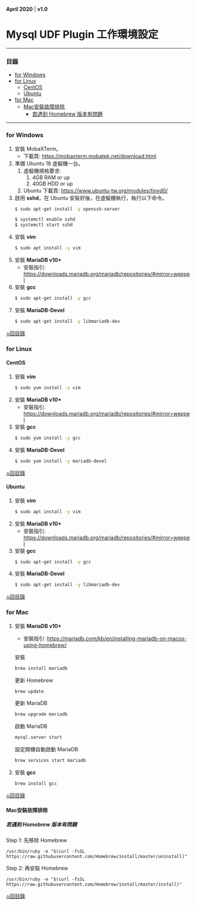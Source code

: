 **April 2020** | **v1.0**

# Mysql UDF Plugin 工作環境設定

-----------------------------------------------------------
### 目錄
  - [for Windows](#for-windows)
  - [for Linux](#for-linux)
    - [CentOS](#centos)
    - [Ubuntu](#ubuntu)
  - [for Mac](#for-mac)
    - [Mac安裝故障排除](#mac%e5%ae%89%e8%a3%9d%e6%95%85%e9%9a%9c%e6%8e%92%e9%99%a4)
      - [若遇到 Homebrew 版本有問題](#%e8%8b%a5%e9%81%87%e5%88%b0-homebrew-%e7%89%88%e6%9c%ac%e6%9c%89%e5%95%8f%e9%a1%8c)
-----------------------------------------------------------

### for Windows
  1. 安裝 MobaXTerm。
      - 下載頁: https://mobaxterm.mobatek.net/download.html
  2. 準備 Ubuntu 18 虛擬機一台。
     1. 虛擬機規格要求:
        1. 4GB RAM or up
        2. 40GB HDD or up
     2. Ubuntu 下載頁: https://www.ubuntu-tw.org/modules/tinyd0/
  3. 啟用 **sshd**，在 Ubuntu 安裝好後，在虛擬機執行，執行以下命令。
      ```bash
      $ sudo apt-get install -y openssh-server
      ```
      ```bash
      $ systemctl enable sshd
      $ systemctl start sshd
      ```
  4. 安裝 **vim**
      ```bash
      $ sudo apt install -y vim
      ```
  5. 安裝 **MariaDB v10+**
      - 安裝指引: https://downloads.mariadb.org/mariadb/repositories/#mirror=weppel
  6. 安裝 **gcc**
      ```bash
      $ sudo apt-get install -y gcc
      ```
  7. 安裝 **MariaDB-Devel**
      ```bash
      $ sudo apt-get install -y libmariadb-dev
      ```

[🔝回目錄](#%e7%9b%ae%e9%8c%84)


### for Linux

#### CentOS
  1. 安裝 **vim**
      ```bash
      $ sudo yum install -y vim
      ```
  2. 安裝 **MariaDB v10+**
      - 安裝指引: https://downloads.mariadb.org/mariadb/repositories/#mirror=weppel
  3. 安裝 **gcc**
      ```bash
      $ sudo yum install -y gcc
      ```
  4. 安裝 **MariaDB-Devel**
      ```bash
      $ sudo yum install -y mariadb-devel
      ```

[🔝回目錄](#%e7%9b%ae%e9%8c%84)


#### Ubuntu
  1. 安裝 **vim**
      ```bash
      $ sudo apt install -y vim
      ```
  2. 安裝 **MariaDB v10+**
      - 安裝指引: https://downloads.mariadb.org/mariadb/repositories/#mirror=weppel
  3. 安裝 **gcc**
      ```bash
      $ sudo apt-get install -y gcc
      ```
  4. 安裝 **MariaDB-Devel**
      ```bash
      $ sudo apt-get install -y libmariadb-dev
      ```

[🔝回目錄](#%e7%9b%ae%e9%8c%84)


### for Mac
  1. 安裝 **MariaDB v10+**
      - 安裝指引: https://mariadb.com/kb/en/installing-mariadb-on-macos-using-homebrew/

      安裝
      ```bash
      brew install mariadb
      ```

      更新 Homebrew
      ```bash
      brew update
      ```

      更新 MariaDB
      ```bash
      brew upgrade mariadb
      ```

      啟動 MariaDB
      ```bash
      mysql.server start
      ```

      設定開機自動啟動 MariaDB
      ```bash
      brew services start mariadb
      ```

  2. 安裝 **gcc**
      ```bash
      brew install gcc
      ```

[🔝回目錄](#%e7%9b%ae%e9%8c%84)


#### Mac安裝故障排除

  ##### 若遇到 Homebrew 版本有問題
  Step 1: 先移除 Homebrew
  ```
  /usr/bin/ruby -e "$(curl -fsSL https://raw.githubusercontent.com/Homebrew/install/master/uninstall)"
  ```
  Step 2: 再安裝 Homebrew
  ```
  /usr/bin/ruby -e "$(curl -fsSL https://raw.githubusercontent.com/Homebrew/install/master/install)"
  ```

[🔝回目錄](#%e7%9b%ae%e9%8c%84)
